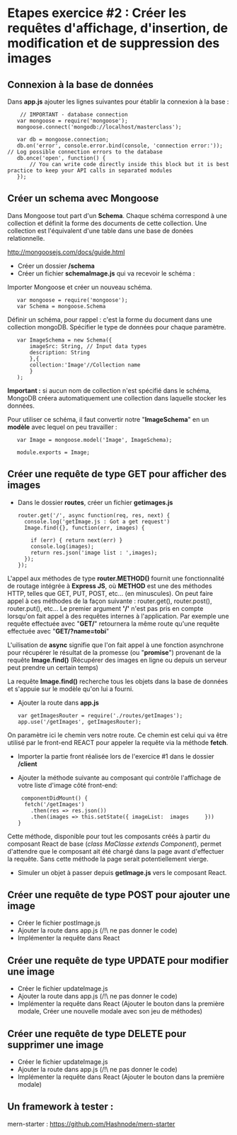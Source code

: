 # Etapes  exercice #2 : Créer les requêtes d'affichage, d'insertion, de modification et de suppression des images

## Connexion à la base de données

Dans **app.js** ajouter les lignes suivantes pour établir la connexion à la base :

        // IMPORTANT - database connection
       var mongoose = require('mongoose');
       mongoose.connect('mongodb://localhost/masterclass');
       
       var db = mongoose.connection;
       db.on('error', console.error.bind(console, 'connection error:')); // Log possible connection errors to the database
       db.once('open', function() {
           // You can write code directly inside this block but it is best practice to keep your API calls in separated modules
       });

## Créer un **schema** avec **Mongoose**

Dans Mongoose tout part d'un **Schema**. Chaque schéma correspond à une collection et définit la forme des documents de cette collection. Une collection est l'équivalent d'une table dans une base de donées relationnelle.

http://mongoosejs.com/docs/guide.html


 - Créer un dossier **/schema**
 - Créer un fichier **schemaImage.js** qui va recevoir le schéma :

 Importer Mongoose et créer un nouveau schéma.

       var mongoose = require('mongoose');
       var Schema = mongoose.Schema
       
Définir un schéma, pour rappel : c'est la forme du document dans une collection mongoDB. Spécifier le type de données pour chaque paramètre.
       
       var ImageSchema = new Schema({
           imageSrc: String, // Input data types
           description: String
           },{
           collection:'Image'//Collection name
           }
       );
**Important :** si aucun nom de collection n'est spécifié dans le schéma, MongoDB créera automatiquement une collection dans laquelle stocker les données.
       
Pour utiliser ce schéma, il faut convertir notre  "**ImageSchema**" en un **modèle** avec lequel on peu travailler :
       
       var Image = mongoose.model('Image', ImageSchema);
       
       module.exports = Image;

## Créer une requête de type GET pour afficher des images

 - Dans le dossier **routes**, créer un fichier **getimages.js**

       router.get('/', async function(req, res, next) { 
         console.log('getImage.js : Got a get request')
         Image.find({}, function(err, images) {
             
           if (err) { return next(err) }
           console.log(images);
           return res.json('image list : ',images);
         });
       });

L'appel aux méthodes de type **router.METHOD()** fournit une fonctionnalité de routage intégrée à **Express JS**, où **METHOD** est une des méthodes  HTTP, telles que GET, PUT, POST, etc... (en minuscules).
On peut faire appel à ces méthodes de la façon suivante :  router.get(), router.post(), router.put(), etc...
Le premier argument **'/'** n'est pas pris en compte lorsqu'on fait appel à des requêtes internes à l'application. Par exemple une requête effectuée avec  "**GET/**" retournera la même route qu'une requête effectuée avec "**GET/?name=tobi**"

L'uilisation de **async** signifie que l'on fait appel à une fonction asynchrone pour récupérer le résultat de la promesse (ou "**promise**") provenant de la requête **Image.find()** (Récupérer des images en ligne ou depuis un serveur peut prendre un certain temps)

La requête **Image.find()** recherche tous les objets dans la base de données et s'appuie sur le modèle qu'on lui a fourni.

 - Ajouter la route dans **app.js**


       var getImagesRouter = require('./routes/getImages');
       app.use('/getImages', getImagesRouter);

On paramètre ici le chemin vers notre route. Ce chemin est celui qui va être utilisé par le front-end REACT pour appeler la requête via la méthode **fetch**.

 - Importer la partie front réalisée lors de l'exercice #1 dans le dossier **/client**

 - Ajouter la méthode suivante au composant qui contrôle l'affichage de votre liste d'image côté front-end:

        componentDidMount() {
         fetch('/getImages')
           .then(res => res.json())
           .then(images => this.setState({ imageList:  images     }))
       }

Cette méthode, disponible pour tout les composants créés à partir du composant React de base (*class MaClasse extends Component*), permet d'attendre que le composant ait été chargé dans la page avant d'effectuer la requête. Sans cette méthode la page serait potentiellement vierge.

 - Simuler un objet à passer depuis **getImage.js** vers le composant React.

## Créer une requête de type POST pour ajouter une image

 - Créer le fichier postImage.js
 - Ajouter la route dans app.js (/!\ ne pas donner le code)
 - Implémenter la requête dans React

## Créer une requête de type UPDATE pour modifier une image

 - Créer le fichier updateImage.js
 - Ajouter la route dans app.js (/!\ ne pas donner le code)
 - Implémenter la requête dans React (Ajouter le bouton dans la première modale, Créer une nouvelle modale avec son jeu de méthodes)


## Créer une requête de type DELETE pour supprimer une image

 - Créer le fichier updateImage.js
 - Ajouter la route dans app.js (/!\ ne pas donner le code)
 - Implémenter la requête dans React (Ajouter le bouton dans la première modale)

 ## Un framework à tester :

 mern-starter : https://github.com/Hashnode/mern-starter
 
